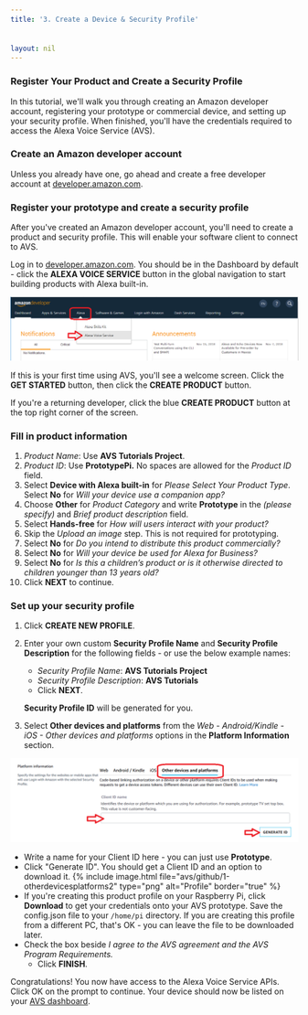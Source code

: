 ```yaml
---
title: '3. Create a Device & Security Profile'


layout: nil
---
```


### Register Your Product and Create a Security Profile

In this tutorial, we'll walk you through creating an Amazon developer account, registering your prototype or commercial device, and setting up your security profile. When finished, you'll have the credentials required to access the Alexa Voice Service (AVS).

### Create an Amazon developer account

Unless you already have one, go ahead and create a free developer account at [developer.amazon.com](https://developer.amazon.com/login.html).

### Register your prototype and create a security profile

After you've created an Amazon developer account, you'll need to create a product and security profile. This will enable your software client to connect to AVS.

Log in to [developer.amazon.com](https://developer.amazon.com/login.html).  You should be in the Dashboard by default - click the **ALEXA VOICE SERVICE** button in the global navigation to start building products with Alexa built-in.

![code](../assets/1-devportal-alexa-fixed.png)

If this is your first time using AVS, you'll see a welcome screen. Click the **GET STARTED** button, then click the **CREATE PRODUCT** button.

If you're a returning developer, click the blue **CREATE PRODUCT** button at the top right corner of the screen.

### Fill in product information

1. *Product Name*: Use **AVS Tutorials Project**.
2. *Product ID*: Use **PrototypePi.** No spaces are allowed for the *Product ID* field.
3. Select **Device with Alexa built-in** for *Please Select Your Product Type*.
  Select **No** for *Will your device use a companion app?*
4. Choose **Other** for *Product Category* and write **Prototype** in the *(please specify)* and *Brief product description* field.
5. Select **Hands-free** for *How will users interact with your product?*
7. Skip the *Upload an image* step.  This is not required for prototyping.
8. Select **No** for *Do you intend to distribute this product commercially?*
9. Select **No** for *Will your device be used for Alexa for Business?*
9. Select **No** for *Is this a children’s product or is it otherwise directed to children younger than 13 years old?*
10. Click **NEXT** to continue.

### Set up your security profile

1. Click **CREATE NEW PROFILE**.  

2. Enter your own custom **Security Profile Name** and **Security Profile Description** for the following fields - or use the below example names:   
	 - *Security Profile Name*: **AVS Tutorials Project**
	 - *Security Profile Description*: **AVS Tutorials**
	 - Click **NEXT**.  

	 **Security Profile ID** will be generated for you.

3. Select **Other devices and platforms** from the *Web - Android/Kindle - iOS - Other devices and platforms* options in the **Platform Information** section.

![platforms](../assets/1-otherdevicesplatforms-fixed.png)

   - Write a name for your Client ID here - you can just use **Prototype**.
   - Click "Generate ID".  You should get a Client ID and an option to download it.
   {% include image.html file="avs/github/1-otherdevicesplatforms2" type="png" alt="Profile" border="true" %}
   - If you're creating this product profile on your Raspberry Pi, click **Download** to get your credentials onto your AVS prototype.  Save the config.json file to your `/home/pi` directory.  If you are creating this profile from a different PC, that's OK - you can leave the file to be downloaded later.
   - Check the box beside *I agree to the AVS agreement and the AVS Program Requirements.*
	 - Click **FINISH**.


Congratulations!  You now have access to the Alexa Voice Service APIs.  Click OK on the prompt to continue.  Your device should now be listed on your [AVS dashboard](https://developer.amazon.com/avs/home.html#/avs/homes).
